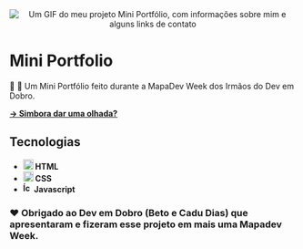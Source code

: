 <div align="center">
  <img src="" alt="Um GIF do meu projeto Mini Portfólio, com informações sobre mim e alguns links de contato" />
</div>

# Mini Portfolio
🌱 📝 Um Mini Portfólio feito durante a MapaDev Week dos Irmãos do Dev em Dobro.

<strong>
  <a href="https://poveii.github.io/mini-portfolio/">→ Simbora dar uma olhada?</a>
</strong>

## Tecnologias

- <strong>
    <img src="https://cdn.jsdelivr.net/gh/devicons/devicon/icons/html5/html5-original.svg" alt="Ícone do HTML5" style="width: 18px;" /> 
      HTML
  </strong>
- <strong>
    <img src="https://cdn.jsdelivr.net/gh/devicons/devicon/icons/css3/css3-original.svg" alt="Ícone do CSS3" style="width: 18px;" /> 
      CSS
  </strong>
- <strong>
     <img src="https://cdn.jsdelivr.net/gh/devicons/devicon/icons/javascript/javascript-original.svg" alt="Ícone do Javascript" style="width: 16px;" /> 
      Javascript
  </strong>

### ❤️ Obrigado ao Dev em Dobro (Beto e Cadu Dias) que apresentaram e fizeram esse projeto em mais uma Mapadev Week.
